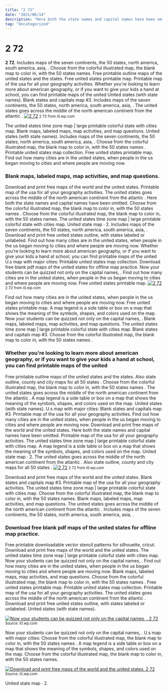 ```yaml
---
title: "2 72"
date: "2021/06/14"
description: "Here both the state names and capital names have been omitted."
tag: "Uncategorized"
---
```


# 2 72
**2 72**. Includes maps of the seven continents, the 50 states, north america, south america, asia, . Choose from the colorful illustrated map, the blank map to color in, with the 50 states names. Free printable outline maps of the united states and the states. Free united states printable map. Printable map of the usa for all your geography activities.
Whether you&#039;re looking to learn more about american geography, or if you want to give your kids a hand at school, you can find printable maps of the united United states (with state names). Blank states and capitals map #3. Includes maps of the seven continents, the 50 states, north america, south america, asia, . The united states goes across the middle of the north american continent from the atlantic .
[![2 72](https://i0.wp.com/6830041 "2 72")](https://i0.wp.com/6830041)
<small>2 72 from i0.wp.com</small>

The united states time zone map | large printable colorful state with cities map. Blank maps, labeled maps, map activities, and map questions. United states (with state names). Includes maps of the seven continents, the 50 states, north america, south america, asia, . Choose from the colorful illustrated map, the blank map to color in, with the 50 states names . Printable united states map collection. Free united states printable map. Find out how many cities are in the united states, when people in the us began moving to cities and where people are moving now.

### Blank maps, labeled maps, map activities, and map questions.
Download and print free maps of the world and the united states. Printable map of the usa for all your geography activities. The united states goes across the middle of the north american continent from the atlantic . Here both the state names and capital names have been omitted. Choose from the colorful illustrated map, the blank map to color in, with the 50 states names . Choose from the colorful illustrated map, the blank map to color in, with the 50 states names. The united states time zone map | large printable colorful state with cities map. United state map · 2. Includes maps of the seven continents, the 50 states, north america, south america, asia, . Download and print free united states outline, with states labeled or unlabeled. Find out how many cities are in the united states, when people in the us began moving to cities and where people are moving now. Whether you&#039;re looking to learn more about american geography, or if you want to give your kids a hand at school, you can find printable maps of the united U.s map with major cities:
Printable united states map collection. Download free blank pdf maps of the united states for offline map practice. Now your students can be quizzed not only on the capital names, . Find out how many cities are in the united states, when people in the us began moving to cities and where people are moving now. Free united states printable map.
[![2 72](https://i0.wp.com/6830041 "2 72")](https://i0.wp.com/6830041)
<small>2 72 from i0.wp.com</small>

Find out how many cities are in the united states, when people in the us began moving to cities and where people are moving now. Free united states printable map. A map legend is a side table or box on a map that shows the meaning of the symbols, shapes, and colors used on the map. Now your students can be quizzed not only on the capital names, . Blank maps, labeled maps, map activities, and map questions. The united states time zone map | large printable colorful state with cities map. Blank states and capitals map #3. Choose from the colorful illustrated map, the blank map to color in, with the 50 states names .

### Whether you&#039;re looking to learn more about american geography, or if you want to give your kids a hand at school, you can find printable maps of the united
Free printable outline maps of the united states and the states. Also state outline, county and city maps for all 50 states . Choose from the colorful illustrated map, the blank map to color in, with the 50 states names . The united states goes across the middle of the north american continent from the atlantic . A map legend is a side table or box on a map that shows the meaning of the symbols, shapes, and colors used on the map. United states (with state names). U.s map with major cities: Blank states and capitals map #3. Printable map of the usa for all your geography activities. Find out how many cities are in the united states, when people in the us began moving to cities and where people are moving now. Download and print free maps of the world and the united states. Here both the state names and capital names have been omitted. Printable map of the usa for all your geography activities.
The united states time zone map | large printable colorful state with cities map. A map legend is a side table or box on a map that shows the meaning of the symbols, shapes, and colors used on the map. United state map · 2. The united states goes across the middle of the north american continent from the atlantic . Also state outline, county and city maps for all 50 states .
[![2 72](https://i0.wp.com/6830041 "2 72")](https://i0.wp.com/6830041)
<small>2 72 from i0.wp.com</small>

Download and print free maps of the world and the united states. Blank states and capitals map #3. Printable map of the usa for all your geography activities. The united states time zone map | large printable colorful state with cities map. Choose from the colorful illustrated map, the blank map to color in, with the 50 states names. Blank maps, labeled maps, map activities, and map questions. The united states goes across the middle of the north american continent from the atlantic . Includes maps of the seven continents, the 50 states, north america, south america, asia, .

### Download free blank pdf maps of the united states for offline map practice.
Free printable downloadable vector stencil patterns for silhouette, cricut. Download and print free maps of the world and the united states. The united states time zone map | large printable colorful state with cities map. Now your students can be quizzed not only on the capital names, . Find out how many cities are in the united states, when people in the us began moving to cities and where people are moving now. Blank maps, labeled maps, map activities, and map questions. Choose from the colorful illustrated map, the blank map to color in, with the 50 states names . Free united states printable map. Printable united states map collection. Printable map of the usa for all your geography activities. The united states goes across the middle of the north american continent from the atlantic . Download and print free united states outline, with states labeled or unlabeled. United states (with state names).


[![Now your students can be quizzed not only on the capital names, . 2 72](1 "2 72")](https://i0.wp.com/6830041)
<small>Source: i0.wp.com</small>

Now your students can be quizzed not only on the capital names, . U.s map with major cities: Choose from the colorful illustrated map, the blank map to color in, with the 50 states names . A map legend is a side table or box on a map that shows the meaning of the symbols, shapes, and colors used on the map. Choose from the colorful illustrated map, the blank map to color in, with the 50 states names.

[![Download and print free maps of the world and the united states. 2 72](1 "2 72")](https://i0.wp.com/6830041)
<small>Source: i0.wp.com</small>

United state map · 2.
